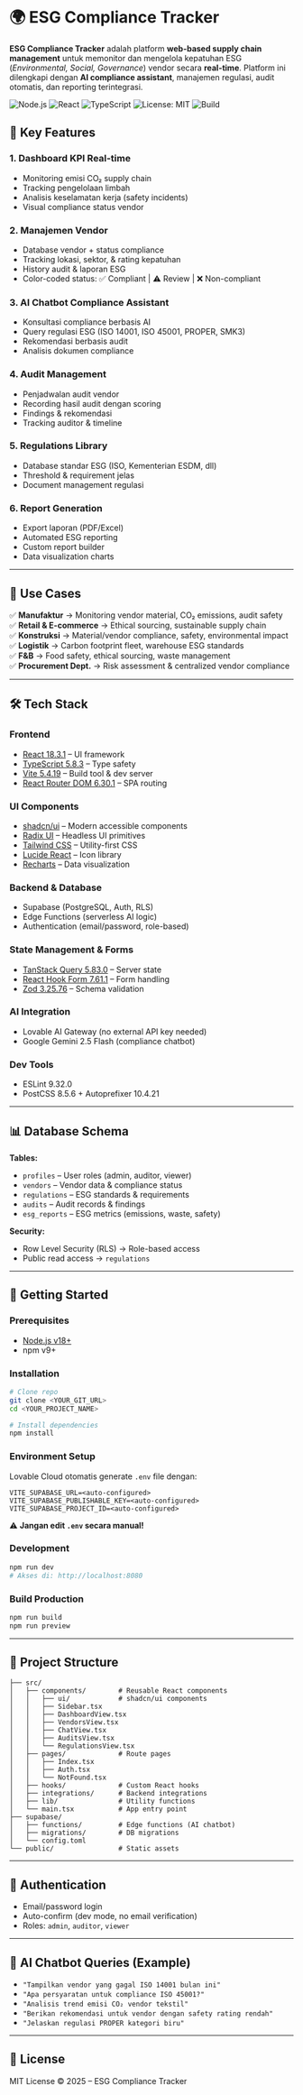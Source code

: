 # 🌍 ESG Compliance Tracker  

**ESG Compliance Tracker** adalah platform **web-based supply chain management** untuk memonitor dan mengelola kepatuhan ESG (*Environmental, Social, Governance*) vendor secara **real-time**. Platform ini dilengkapi dengan **AI compliance assistant**, manajemen regulasi, audit otomatis, dan reporting terintegrasi.  

![Node.js](https://img.shields.io/badge/Node.js-v18+-green?logo=node.js)
![React](https://img.shields.io/badge/React-18-blue?logo=react)
![TypeScript](https://img.shields.io/badge/TypeScript-5-blue?logo=typescript)
![License: MIT](https://img.shields.io/badge/License-MIT-yellow.svg)
![Build](https://img.shields.io/badge/Build-Passing-brightgreen)

## 🎯 Key Features  

### 1. Dashboard KPI Real-time  
- Monitoring emisi CO₂ supply chain  
- Tracking pengelolaan limbah  
- Analisis keselamatan kerja (safety incidents)  
- Visual compliance status vendor  

### 2. Manajemen Vendor  
- Database vendor + status compliance  
- Tracking lokasi, sektor, & rating kepatuhan  
- History audit & laporan ESG  
- Color-coded status: ✅ Compliant | ⚠️ Review | ❌ Non-compliant  

### 3. AI Chatbot Compliance Assistant  
- Konsultasi compliance berbasis AI  
- Query regulasi ESG (ISO 14001, ISO 45001, PROPER, SMK3)  
- Rekomendasi berbasis audit  
- Analisis dokumen compliance  

### 4. Audit Management  
- Penjadwalan audit vendor  
- Recording hasil audit dengan scoring  
- Findings & rekomendasi  
- Tracking auditor & timeline  

### 5. Regulations Library  
- Database standar ESG (ISO, Kementerian ESDM, dll)  
- Threshold & requirement jelas  
- Document management regulasi  

### 6. Report Generation  
- Export laporan (PDF/Excel)  
- Automated ESG reporting  
- Custom report builder  
- Data visualization charts  

---

## 🏢 Use Cases  

✅ **Manufaktur** → Monitoring vendor material, CO₂ emissions, audit safety  
✅ **Retail & E-commerce** → Ethical sourcing, sustainable supply chain  
✅ **Konstruksi** → Material/vendor compliance, safety, environmental impact  
✅ **Logistik** → Carbon footprint fleet, warehouse ESG standards  
✅ **F&B** → Food safety, ethical sourcing, waste management  
✅ **Procurement Dept.** → Risk assessment & centralized vendor compliance  

---

## 🛠️ Tech Stack  

### Frontend  
- [React 18.3.1](https://react.dev/) – UI framework  
- [TypeScript 5.8.3](https://www.typescriptlang.org/) – Type safety  
- [Vite 5.4.19](https://vitejs.dev/) – Build tool & dev server  
- [React Router DOM 6.30.1](https://reactrouter.com/) – SPA routing  

### UI Components  
- [shadcn/ui](https://ui.shadcn.com/) – Modern accessible components  
- [Radix UI](https://www.radix-ui.com/) – Headless UI primitives  
- [Tailwind CSS](https://tailwindcss.com/) – Utility-first CSS  
- [Lucide React](https://lucide.dev/) – Icon library  
- [Recharts](https://recharts.org/) – Data visualization  

### Backend & Database 
- Supabase (PostgreSQL, Auth, RLS)  
- Edge Functions (serverless AI logic)  
- Authentication (email/password, role-based)  

### State Management & Forms  
- [TanStack Query 5.83.0](https://tanstack.com/query) – Server state  
- [React Hook Form 7.61.1](https://react-hook-form.com/) – Form handling  
- [Zod 3.25.76](https://zod.dev/) – Schema validation  

### AI Integration  
- Lovable AI Gateway (no external API key needed)  
- Google Gemini 2.5 Flash (compliance chatbot)  

### Dev Tools  
- ESLint 9.32.0  
- PostCSS 8.5.6 + Autoprefixer 10.4.21  

---

## 📊 Database Schema  

**Tables:**  
- `profiles` – User roles (admin, auditor, viewer)  
- `vendors` – Vendor data & compliance status  
- `regulations` – ESG standards & requirements  
- `audits` – Audit records & findings  
- `esg_reports` – ESG metrics (emissions, waste, safety)  

**Security:**  
- Row Level Security (RLS) → Role-based access  
- Public read access → `regulations`  

---

## 🚀 Getting Started  

### Prerequisites  
- [Node.js v18+](https://nodejs.org/)  
- npm v9+  

### Installation  

```bash
# Clone repo
git clone <YOUR_GIT_URL>
cd <YOUR_PROJECT_NAME>

# Install dependencies
npm install
```

### Environment Setup  
Lovable Cloud otomatis generate `.env` file dengan:  

```
VITE_SUPABASE_URL=<auto-configured>
VITE_SUPABASE_PUBLISHABLE_KEY=<auto-configured>
VITE_SUPABASE_PROJECT_ID=<auto-configured>
```

⚠️ **Jangan edit `.env` secara manual!**  

### Development  

```bash
npm run dev
# Akses di: http://localhost:8080
```

### Build Production  

```bash
npm run build
npm run preview
```

---

## 📁 Project Structure  

```
├── src/
│   ├── components/        # Reusable React components
│   │   ├── ui/            # shadcn/ui components
│   │   ├── Sidebar.tsx
│   │   ├── DashboardView.tsx
│   │   ├── VendorsView.tsx
│   │   ├── ChatView.tsx
│   │   ├── AuditsView.tsx
│   │   └── RegulationsView.tsx
│   ├── pages/             # Route pages
│   │   ├── Index.tsx
│   │   ├── Auth.tsx
│   │   └── NotFound.tsx
│   ├── hooks/             # Custom React hooks
│   ├── integrations/      # Backend integrations
│   ├── lib/               # Utility functions
│   └── main.tsx           # App entry point
├── supabase/
│   ├── functions/         # Edge functions (AI chatbot)
│   ├── migrations/        # DB migrations
│   └── config.toml
└── public/                # Static assets
```

---

## 🔐 Authentication  

- Email/password login  
- Auto-confirm (dev mode, no email verification)  
- Roles: `admin`, `auditor`, `viewer`  

---

## 🤖 AI Chatbot Queries (Example)  

- `"Tampilkan vendor yang gagal ISO 14001 bulan ini"`  
- `"Apa persyaratan untuk compliance ISO 45001?"`  
- `"Analisis trend emisi CO₂ vendor tekstil"`  
- `"Berikan rekomendasi untuk vendor dengan safety rating rendah"`  
- `"Jelaskan regulasi PROPER kategori biru"`  

---

## 📜 License  

MIT License © 2025 – ESG Compliance Tracker  
